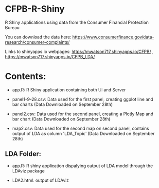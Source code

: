 # CFPB-R-Shiny
R Shiny applications using data from the Consumer Financial Protection Bureau 

You can download the data here: https://www.consumerfinance.gov/data-research/consumer-complaints/

Links to shinyapps.io webpages: https://mwatson717.shinyapps.io/CFPB/ ,
                                https://mwatson717.shinyapps.io/CFPB_LDA/

# Contents:

* app.R: R Shiny application containing both UI and Server

* panel1-9-28.csv: Data used for the first panel, creating ggplot line and bar charts (Data Downloaded on September 28th)

* panel2.csv: Data used for the second panel, creating a Plotly Map and bar chart (Data Downloaded on September 28th)

* map2.csv: Data used for the second map on second panel, contains output of LDA as column 'LDA_Topic' (Data Downloaded on September 28th)

## LDA Folder:

* app.R: R shiny application dispalying output of LDA model through the LDAviz package

* LDA2.html: output of LDAviz
